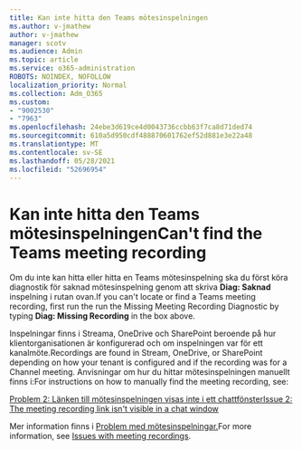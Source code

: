 ```yaml
---
title: Kan inte hitta den Teams mötesinspelningen
ms.author: v-jmathew
author: v-jmathew
manager: scotv
ms.audience: Admin
ms.topic: article
ms.service: o365-administration
ROBOTS: NOINDEX, NOFOLLOW
localization_priority: Normal
ms.collection: Adm_O365
ms.custom:
- "9002530"
- "7963"
ms.openlocfilehash: 24ebe3d619ce4d0043736ccbb63f7ca8d71ded74
ms.sourcegitcommit: 610a5d950cdf488870601762ef52d881e3e22a48
ms.translationtype: MT
ms.contentlocale: sv-SE
ms.lasthandoff: 05/28/2021
ms.locfileid: "52696954"
---
```

# <a name="cant-find-the-teams-meeting-recording"></a><span data-ttu-id="6390f-102">Kan inte hitta den Teams mötesinspelningen</span><span class="sxs-lookup"><span data-stu-id="6390f-102">Can't find the Teams meeting recording</span></span>

<span data-ttu-id="6390f-103">Om du inte kan hitta eller hitta en Teams mötesinspelning ska du först köra diagnostik för saknad mötesinspelning genom att skriva **Diag: Saknad** inspelning i rutan ovan.</span><span class="sxs-lookup"><span data-stu-id="6390f-103">If you can't locate or find a Teams meeting recording, first run the run the Missing Meeting Recording Diagnostic by typing **Diag: Missing Recording** in the box above.</span></span> 

<span data-ttu-id="6390f-104">Inspelningar finns i Streama, OneDrive och SharePoint beroende på hur klientorganisationen är konfigurerad och om inspelningen var för ett kanalmöte.</span><span class="sxs-lookup"><span data-stu-id="6390f-104">Recordings are found in Stream, OneDrive, or SharePoint depending on how your tenant is configured and if the recording was for a Channel meeting.</span></span> <span data-ttu-id="6390f-105">Anvisningar om hur du hittar mötesinspelningen manuellt finns i:</span><span class="sxs-lookup"><span data-stu-id="6390f-105">For instructions on how to manually find the meeting recording, see:</span></span> 

[<span data-ttu-id="6390f-106">Problem 2: Länken till mötesinspelningen visas inte i ett chattfönster</span><span class="sxs-lookup"><span data-stu-id="6390f-106">Issue 2: The meeting recording link isn't visible in a chat window</span></span>](/microsoftteams/troubleshoot/meetings/troubleshoot-meeting-recording-issues#issue-2-the-meeting-recording-link-isnt-visible-in-a-chat-window)

<span data-ttu-id="6390f-107">Mer information finns i [Problem med mötesinspelningar.](/microsoftteams/troubleshoot/meetings/troubleshoot-meeting-recording-issues)</span><span class="sxs-lookup"><span data-stu-id="6390f-107">For more information, see [Issues with meeting recordings](/microsoftteams/troubleshoot/meetings/troubleshoot-meeting-recording-issues).</span></span>
